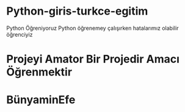 # Python-giris-turkce-egitim
Python Öğreniyoruz 
Python öğrenemey çalışırken hatalarımız olabilir öğrenciyiz 
# Projeyi Amator Bir Projedir Amacı Öğrenmektir
# BünyaminEfe
